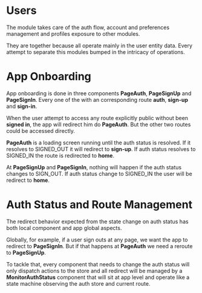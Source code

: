 # Users

The module takes care of the auth flow, account and preferences management and profiles exposure to other modules.

They are together because all operate mainly in the user entity data. Every attempt to separate this modules bumped in the intricacy of operations.

# App Onboarding

App onboarding is done in three components **PageAuth**, **PageSignUp** and **PageSignIn**. Every one of the with an corresponding route **auth**, **sign-up** and **sign-in**.

When the user attempt to access any route explicitly public without been **signed in**, the app will redirect him do **PageAuth**. But the other two routes could be accessed directly. 

**PageAuth** is a loading screen running until the auth status is resolved. If it resolves to SIGNED_OUT it will redirect to **sign-up**. If auth status resolves to SIGNED_IN the route is redirected to **home**.

At **PageSignUp** and **PageSignIn**, nothing will happen if the auth status changes to SIGN_OUT. If auth status change to SIGNED_IN the user will be redirect to **home**.

# Auth Status and Route Management

The redirect behavior expected from the state change on auth status has both local component and app global aspects.

Globally, for example, if a user sign outs at any page, we want the app to redirect to **PageSignIn**. But if that happens at **PageAuth** we need a reroute to **PageSignUp**.

To tackle that, every component that needs to change the auth status will only dispatch actions to the store and all redirect will be managed by a **MonitorAuthStatus** component that will sit at app level and operate like a state machine observing the auth store and current route. 